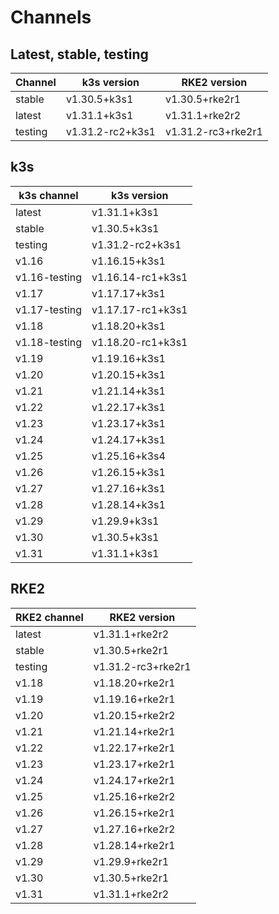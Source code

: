 # Channels

## Latest, stable, testing

| Channel | k3s version | RKE2 version |
| ------- | ----------- | ------------ |
stable|v1.30.5+k3s1|v1.30.5+rke2r1
latest|v1.31.1+k3s1|v1.31.1+rke2r2
testing|v1.31.2-rc2+k3s1|v1.31.2-rc3+rke2r1

## k3s

| k3s channel | k3s version |
| ----------- | ----------- |
| latest | v1.31.1+k3s1 |
| stable | v1.30.5+k3s1 |
| testing | v1.31.2-rc2+k3s1 |
| v1.16 | v1.16.15+k3s1 |
| v1.16-testing | v1.16.14-rc1+k3s1 |
| v1.17 | v1.17.17+k3s1 |
| v1.17-testing | v1.17.17-rc1+k3s1 |
| v1.18 | v1.18.20+k3s1 |
| v1.18-testing | v1.18.20-rc1+k3s1 |
| v1.19 | v1.19.16+k3s1 |
| v1.20 | v1.20.15+k3s1 |
| v1.21 | v1.21.14+k3s1 |
| v1.22 | v1.22.17+k3s1 |
| v1.23 | v1.23.17+k3s1 |
| v1.24 | v1.24.17+k3s1 |
| v1.25 | v1.25.16+k3s4 |
| v1.26 | v1.26.15+k3s1 |
| v1.27 | v1.27.16+k3s1 |
| v1.28 | v1.28.14+k3s1 |
| v1.29 | v1.29.9+k3s1 |
| v1.30 | v1.30.5+k3s1 |
| v1.31 | v1.31.1+k3s1 |

## RKE2

| RKE2 channel | RKE2 version |
| ------------ | ----------- |
| latest | v1.31.1+rke2r2 |
| stable | v1.30.5+rke2r1 |
| testing | v1.31.2-rc3+rke2r1 |
| v1.18 | v1.18.20+rke2r1 |
| v1.19 | v1.19.16+rke2r1 |
| v1.20 | v1.20.15+rke2r2 |
| v1.21 | v1.21.14+rke2r1 |
| v1.22 | v1.22.17+rke2r1 |
| v1.23 | v1.23.17+rke2r1 |
| v1.24 | v1.24.17+rke2r1 |
| v1.25 | v1.25.16+rke2r2 |
| v1.26 | v1.26.15+rke2r1 |
| v1.27 | v1.27.16+rke2r2 |
| v1.28 | v1.28.14+rke2r1 |
| v1.29 | v1.29.9+rke2r1 |
| v1.30 | v1.30.5+rke2r1 |
| v1.31 | v1.31.1+rke2r2 |
